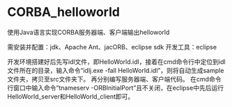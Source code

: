 # CORBA_helloworld
使用Java语言实现CORBA服务器端、客户端输出helloworld

需安装并配置：jdk、Apache Ant、jacORB、eclipse sdk
开发工具：eclipse

开发环境搭建好后先写idl文件，即HelloWorld.idl，接着在cmd命令行中定位到idl文件所在的目录，输入命令“idlj.exe -fall HelloWorld.idl”，则将自动生成sample文件夹，拷贝至src文件夹下。
再分别编写服务器端、客户端代码。
在cmd命令行窗口中输入命令“tnameserv -ORBInitialPort”且不关闭，在eclipse中先后运行HelloWorld_server和HelloWorld_client即可。
